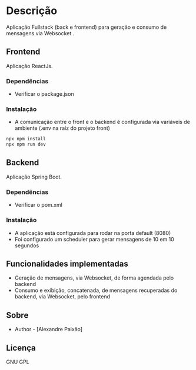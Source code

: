 # Descrição
Aplicação Fullstack (back e frontend) para geração e consumo de mensagens via Websocket .

## Frontend
Aplicação ReactJs.

### Dependências

* Verificar o package.json

### Instalação

* A comunicação entre o front e o backend é configurada via variáveis de ambiente (.env na raíz do projeto front)

```bash
npx npm install 
npx npm run dev
```

## Backend
Aplicação Spring Boot.

### Dependências

* Verificar o pom.xml

### Instalação

* A aplicação está configurada para rodar na porta default (8080)
* Foi configurado um scheduler para gerar mensagens de 10 em 10 segundos


## Funcionalidades implementadas

* Geração de mensagens, via Websocket, de forma agendada pelo backend
* Consumo e exibição, concatenada, de mensagens recuperadas do backend, via Websocket, pelo frontend

## Sobre

- Author - [Alexandre Paixão]

## Licença

GNU GPL